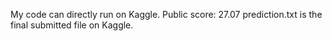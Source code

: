 My code can directly run on Kaggle.
Public score: 27.07
prediction.txt is the final submitted file on Kaggle.

